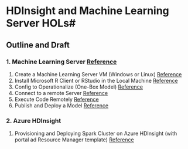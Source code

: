 # HDInsight and Machine Learning Server HOLs#
## Outline and Draft ##

### 1. Machine Learning Server  [Reference](https://docs.microsoft.com/en-us/machine-learning-server/) ###
1. Create a Machine Learning Server VM (Windows or Linux)  [Reference](https://docs.microsoft.com/en-us/machine-learning-server/install/machine-learning-server-azure-vm-on-linux)
2. Install Microsoft R Client or RStudio in the Local Machine [Reference](https://docs.microsoft.com/en-us/machine-learning-server/r-client/what-is-microsoft-r-client)
3. Config to Operationalize (One-Box Model) [Reference](https://docs.microsoft.com/en-us/machine-learning-server/operationalize/configure-machine-learning-server-one-box)
4. Connect to a remote Server [Reference](https://docs.microsoft.com/en-us/machine-learning-server/operationalize/how-to-connect-log-in-with-mrsdeploy)
5. Execute Code Remotely [Reference](https://docs.microsoft.com/en-us/machine-learning-server/r/how-to-execute-code-remotely)
6. Publish and Deploy a Model [Reference](https://docs.microsoft.com/en-us/machine-learning-server/operationalize/how-to-deploy-web-service-publish-manage-in-r)
### 2. Azure HDInsight ###
1. Provisioning and Deploying Spark Cluster on Azure HDInsight (with portal ad Resource Manager template) [Reference](https://docs.microsoft.com/en-us/azure/hdinsight/spark/apache-spark-jupyter-spark-sql-use-portal)